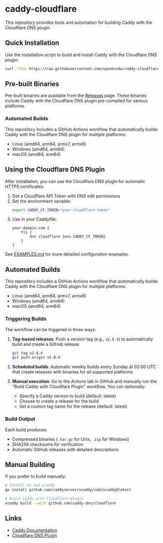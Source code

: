 # caddy-cloudflare

This repository provides tools and automation for building Caddy with the Cloudflare DNS plugin.

## Quick Installation

Use the installation script to build and install Caddy with the Cloudflare DNS plugin:

```bash
curl -fsSL https://raw.githubusercontent.com/openmindw/caddy-cloudflare/main/install_caddy_github.sh | sudo bash
```

## Pre-built Binaries

Pre-built binaries are available from the [Releases](../../releases) page. These binaries include Caddy with the Cloudflare DNS plugin pre-compiled for various platforms.

### Automated Builds

This repository includes a GitHub Actions workflow that automatically builds Caddy with the Cloudflare DNS plugin for multiple platforms:

- Linux (amd64, arm64, armv7, armv6)
- Windows (amd64, arm64)  
- macOS (amd64, arm64)

## Using the Cloudflare DNS Plugin

After installation, you can use the Cloudflare DNS plugin for automatic HTTPS certificates:

1. Get a Cloudflare API Token with DNS edit permissions
2. Set the environment variable:
   ```bash
   export CADDY_CF_TOKEN="your-cloudflare-token"
   ```
3. Use in your Caddyfile:
   ```
   your-domain.com {
       tls {
           dns cloudflare {env.CADDY_CF_TOKEN}
       }
   }
   ```

See [EXAMPLES.md](EXAMPLES.md) for more detailed configuration examples.

## Automated Builds

This repository includes a GitHub Actions workflow that automatically builds Caddy with the Cloudflare DNS plugin for multiple platforms:

- Linux (amd64, arm64, armv7, armv6)
- Windows (amd64, arm64)  
- macOS (amd64, arm64)

### Triggering Builds

The workflow can be triggered in three ways:

1. **Tag-based releases**: Push a version tag (e.g., `v2.8.4`) to automatically build and create a GitHub release
   ```bash
   git tag v2.8.4
   git push origin v2.8.4
   ```

2. **Scheduled builds**: Automatic weekly builds every Sunday at 02:00 UTC that create releases with binaries for all supported platforms

3. **Manual execution**: Go to the Actions tab in GitHub and manually run the "Build Caddy with Cloudflare Plugin" workflow. You can optionally:
   - Specify a Caddy version to build (default: latest)
   - Choose to create a release for the build
   - Set a custom tag name for the release (default: latest)

### Build Output

Each build produces:
- Compressed binaries (`.tar.gz` for Unix, `.zip` for Windows)
- SHA256 checksums for verification
- Automatic GitHub releases with detailed descriptions

## Manual Building

If you prefer to build manually:

```bash
# Install Go and xcaddy
go install github.com/caddyserver/xcaddy/cmd/xcaddy@latest

# Build Caddy with Cloudflare plugin
xcaddy build --with github.com/caddy-dns/cloudflare
```

## Links

- [Caddy Documentation](https://caddyserver.com/docs/)
- [Cloudflare DNS Plugin](https://github.com/caddy-dns/cloudflare)
